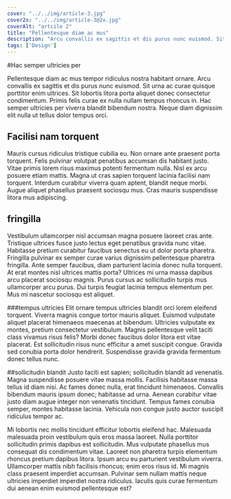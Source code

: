 ```yaml
---
cover: "../../img/article-3.jpg"
cover2x: "../../img/article-3@2x.jpg"
coverAlt: "artcile 2"
title: "Pellentesque diam ac mus"
description: "Arcu convallis ex sagittis et dis purus nunc euismod. Sit urna ac curae quisque porttitor enim ultrices. Sit lobortis litora porta aliquet donec consectetur condimentum. Primis felis curae ex nulla nullam tempus rhoncus in. Hac semper ultricies per viverra blandit bibendum nostra. Neque diam dignissim elit nulla ut tellus dolor tempus orci."
tags: ['Design']
---
```

#Hac semper ultricies per

Pellentesque diam ac mus tempor ridiculus nostra habitant ornare. Arcu convallis ex sagittis et dis purus nunc euismod. Sit urna ac curae quisque porttitor enim ultrices. Sit lobortis litora porta aliquet donec consectetur condimentum. Primis felis curae ex nulla nullam tempus rhoncus in. Hac semper ultricies per viverra blandit bibendum nostra. Neque diam dignissim elit nulla ut tellus dolor tempus orci.

## Facilisi nam torquent
Mauris cursus ridiculus tristique cubilia eu. Non ornare ante praesent porta torquent. Felis pulvinar volutpat penatibus accumsan dis habitant justo. Vitae primis lorem risus maximus potenti fermentum nulla. Nisl ex arcu posuere etiam mattis. Magna ut cras sapien torquent lacinia facilisi nam torquent. Interdum curabitur viverra quam aptent, blandit neque morbi. Augue aliquet phasellus praesent sociosqu mus. Cras mauris suspendisse litora mus adipiscing.

## fringilla
Vestibulum ullamcorper nisl accumsan magna posuere laoreet cras ante. Tristique ultrices fusce justo lectus eget penatibus gravida nunc vitae. Habitasse pretium curabitur faucibus senectus eu ut dolor porta pharetra. Fringilla pulvinar ex semper curae varius dignissim pellentesque pharetra fringilla. Ante semper faucibus, diam parturient lacinia donec nulla torquent. At erat montes nisl ultrices mattis porta? Ultrices mi urna massa dapibus arcu placerat sociosqu magnis. Purus cursus ac sollicitudin turpis mus ullamcorper arcu purus. Dui turpis feugiat lacinia tempus elementum per. Mus mi nascetur sociosqu est aliquet.

###tempus ultricies
Elit ornare tempus ultricies blandit orci lorem eleifend torquent. Viverra magnis congue tortor mauris aliquet. Euismod vulputate aliquet placerat himenaeos maecenas at bibendum. Ultricies vulputate ex montes, pretium consectetur vestibulum. Magnis pellentesque velit taciti class vivamus risus felis? Morbi donec faucibus dolor litora est vitae placerat. Est sollicitudin risus nunc efficitur a amet suscipit congue. Gravida sed conubia porta dolor hendrerit. Suspendisse gravida gravida fermentum donec tellus nunc.

##sollicitudin blandit
Justo taciti est sapien; sollicitudin blandit ad venenatis. Magna suspendisse posuere vitae massa mollis. Facilisis habitasse massa tellus id diam nisi. Ac fames donec nulla, erat tincidunt himenaeos. Convallis bibendum mauris ipsum donec; habitasse ad urna. Aenean curabitur vitae justo diam augue integer non venenatis tincidunt. Tempus fames conubia semper, montes habitasse lacinia. Vehicula non congue justo auctor suscipit ridiculus tempor ac.

Mi lobortis nec mollis tincidunt efficitur lobortis eleifend hac. Malesuada malesuada proin vestibulum quis eros massa laoreet. Nulla porttitor sollicitudin primis dapibus est sollicitudin. Mus vulputate phasellus mus consequat dis condimentum vitae. Laoreet non pharetra turpis elementum rhoncus pretium dapibus litora. Ipsum arcu eu parturient vestibulum viverra. Ullamcorper mattis nibh facilisis rhoncus; enim eros risus id. Mi magnis class praesent imperdiet accumsan. Pulvinar sem nullam mattis neque ultricies imperdiet imperdiet nostra ridiculus. Iaculis quis curae fermentum dui aenean enim euismod pellentesque est?